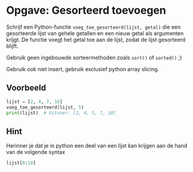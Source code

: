 # Opgave: Gesorteerd toevoegen

Schrijf een Python-functie `voeg_toe_gesorteerd(lijst, getal)` die een gesorteerde lijst van gehele getallen en een nieuw getal als argumenten krijgt. De functie voegt het getal toe aan de lijst, zodat de lijst gesorteerd blijft.

Gebruik geen ingebouwde sorteermethoden zoals `sort()` of `sorted()` ;)

Gebruik ook niet insert, gebruik exclusief python array slicing.

## Voorbeeld

```python
lijst = [2, 4, 7, 10]
voeg_toe_gesorteerd(lijst, 5)
print(lijst)  # Uitvoer: [2, 4, 5, 7, 10]
```

## Hint

Herinner je dat je in python een deel van een lijst kan krijgen aan de hand van de volgende syntax

```python
lijst[0:10]
```

